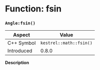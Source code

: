 
# Function: fsin
### `Angle:fsin()`

| Aspect | Value |
| --- | --- |
| C++ Symbol | `kestrel::math::fsin()` |
| Introduced | 0.8.0 |

**Description**


